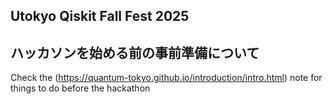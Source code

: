 <!--
This is a [Next.js](https://nextjs.org) project bootstrapped with [`create-next-app`](https://nextjs.org/docs/app/api-reference/cli/create-next-app).

## Getting Started

First, run the development server:

```bash
npm run dev
# or
yarn dev
# or
pnpm dev
# or
bun dev
```

Open [http://localhost:3000](http://localhost:3000) with your browser to see the result.

You can start editing the page by modifying `app/page.tsx`. The page auto-updates as you edit the file.

This project uses [`next/font`](https://nextjs.org/docs/app/building-your-application/optimizing/fonts) to automatically optimize and load [Geist](https://vercel.com/font), a new font family for Vercel.

## Internationalization (JA/EN with next-intl)

- Default locale: `ja` (Japanese). English available at `/en`.
- Language routes are statically exported to `/ja` and `/en`.
- Language switcher is in the navbar; the root path `/` redirects to `/ja`.

Tech details:

- Messages live in `messages/ja.json` and `messages/en.json`.
- Provider lives in `app/[locale]/layout.tsx` via `NextIntlClientProvider`.
- Pages under `app/[locale]` use `useTranslations` and `useLocale`.
- `next-intl` plugin is enabled in `next.config.ts`.

### GitHub Pages

This repo is set up to deploy to GitHub Pages via `.github/workflows/nextjs.yml`.

- If deploying to a project site (e.g. `/owner/repo`), the Pages action auto-injects a basePath; no manual change needed.
- For local builds that mimic a project base path, set `NEXT_PUBLIC_BASE_PATH`:

```bash
NEXT_PUBLIC_BASE_PATH=/utokyo-qff-2025 npm run build
```

Output lives in `out/` and can be served via `npm run preview`.

## Learn More

To learn more about Next.js, take a look at the following resources:

- [Next.js Documentation](https://nextjs.org/docs) - learn about Next.js features and API.
- [Learn Next.js](https://nextjs.org/learn) - an interactive Next.js tutorial.

You can check out [the Next.js GitHub repository](https://github.com/vercel/next.js) - your feedback and contributions are welcome!

## Deploy on Vercel

The easiest way to deploy your Next.js app is to use the [Vercel Platform](https://vercel.com/new?utm_medium=default-template&filter=next.js&utm_source=create-next-app&utm_campaign=create-next-app-readme) from the creators of Next.js.

Check out our [Next.js deployment documentation](https://nextjs.org/docs/app/building-your-application/deploying) for more details.
-->

## Utokyo Qiskit Fall Fest 2025

## ハッカソンを始める前の事前準備について

Check the (https://quantum-tokyo.github.io/introduction/intro.html) note for things to do before the hackathon
